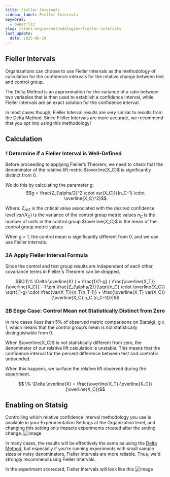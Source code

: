 ```yaml
---
title: Fieller Intervals
sidebar_label: Fieller Intervals
keywords:
  - owner:liz
slug: /stats-engine/methodologies/fieller-intervals
last_update:
  date: 2025-06-10
---
```


## Fieller Intervals

Organizations can choose to use Fieller Intervals as the methodology of calculation for the confidence intervals for the relative change between test and control group.

The Delta Method is an approximation for the variance of a ratio between two variables that is then used to establish a confidence interval, while Fieller Intervals are an exact solution for the confidence interval.

In most cases though, Fieller Interval results are very similar to results from the Delta Method. Since Fieller Intervals are more accurate, we recommend that you opt into using this methodology!

## Calculation

### 1 Determine if a Fieller Interval is Well-Defined

Before proceeding to applying Fieller’s Theorem, we need to check that the denominator of the relative lift metric $\overline{X_C}$ is significantly distinct from 0.

We do this by calculating the parameter g:
$$g = \frac{Z_{\alpha/2}^2 \cdot var(X_C)}{(n_C-1) \cdot \overline{X_C}^2}$$

Where:
$Z_{\alpha/2}$ is the critical value associated with the desired confidence level
$var(X_C)$ is the variance of the control group metric values
$n_C$ is the number of units in the control group
$\overline{X_C}$ is the mean of the control group metric values

When g < 1, the control mean is significantly different from 0, and we can use Fieller intervals.

### 2A Apply Fieller Interval Formula

Since the control and test group results are independent of each other, covariance terms in Fieller's Theorem can be dropped.

$$CI(\% \Delta \overline{X} ) = \frac{1}{1-g} ( \frac{\overline{X_T}}{\overline{X_C}} - 1 \pm \frac{Z_{\alpha/2}}{\sqrt{n_C} \cdot \overline{X_C}} \sqrt{(1-g) \cdot \frac{var(X_T)}{n_T(n_T-1)} + \frac{\overline{X_T} var(X_C)}{\overline{X_C} n_C (n_C-1)}})$$

### 2B Edge Case: Control Mean not Statistically Distinct from Zero

In rare cases (less than 5\% of observed metric comparisons on Statsig), g $\geq$ 1, which means that the control group’s mean is not statistically distinguishable from 0.

When $\overline{X_C}$ is not statistically different from zero, the denominator of our relative lift calculation is unstable. This means that the confidence interval for the percent difference between test and control is unbounded.

When this happens, we surface the relative lift observed during the experiment.

$$ \% \Delta \overline{X} = \frac{\overline{X_T}-\overline{X_C}}{\overline{X_C}}$$

## Enabling on Statsig

Controlling which relative confidence interval methodology you use is available in your Experimentation Settings at the Organization level, and changing this setting only impacts experiments created after the setting change.
![image](https://graphite-user-uploaded-assets-prod.s3.amazonaws.com/CbjKvuo40oMU45psWLvG/9c8b90f8-1f0b-472f-883d-c3f30bd78696.png)

In many cases, the results will be effectively the same as using the [Delta Method](/stats-engine/methodologies/delta-method), but especially if you’re running experiments with small sample sizes or noisy denominators, Fieller Intervals are more reliable. Thus, we'd strongly recommend using Fieller Intervals.

In the experiment scorecard, Fieller Intervals will look like this
![image](https://graphite-user-uploaded-assets-prod.s3.amazonaws.com/CbjKvuo40oMU45psWLvG/1cb4ebb6-0425-49bf-a319-48794d25ce96.png)
